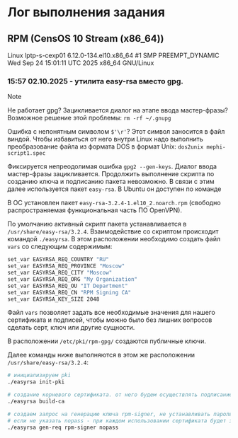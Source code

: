 # Лог выполнения задания

## RPM (CensOS 10 Stream (x86_64))
Linux lptp-s-cexp01 6.12.0-134.el10.x86_64 #1 SMP PREEMPT_DYNAMIC Wed Sep 24 15:01:11 UTC 2025 x86_64 GNU/Linux

### 15:57 02.10.2025 - утилита easy-rsa вместо gpg.

> [!NOTE]
> Не работает gpg? Зацикливается диалог на этапе ввода мастер-фразы? Возможное решение этой проблемы: `rm -rf ~/.gnupg`
>
> Ошибка с непонятным символом `$'\r'`? Этот символ заносится в файл виндой. Чтобы избавиться от него внутри Linux надо выполнить преобразование файла из формата DOS в формат Unix: `dos2unix mephi-script1.spec`

Фиксируется непреодолимая ошибка `gpg2 --gen-keys`. Диалог ввода мастер-фразы зацикливается. Продолжить выполнение скрипта по созданию ключа и подписанию пакета невозможно. В связи с этим далее используется пакет `easy-rsa`. В Ubuntu он доступен по команде 

В ОС установлен пакет `easy-rsa-3.2.4-1.el10_2.noarch.rpm` (свободно распространяемая функциональная часть ПО OpenVPN).

По умолчанию активный скрипт пакета устанавливается в `/usr/share/easy-rsa/3.2.4`. Взаимодействие со скриптом происходит командой `./easyrsa`. В этом расположении необходимо создать файл `vars` со следующим содержимым:
```bash
set_var EASYRSA_REQ_COUNTRY "RU"
set_var EASYRSA_REQ_PROVINCE "Moscow"
set_var EASYRSA_REQ_CITY "Moscow"
set_var EASYRSA_REQ_ORG "My Organization"
set_var EASYRSA_REQ_OU "IT Department"
set_var EASYRSA_REQ_CN "RPM Signing CA"
set_var EASYRSA_KEY_SIZE 2048
```

Файл `vars` позволяет задать все необходимые значения для нашего сертификата и подписей, чтобы можно было без лишних вопросов сделать серт, ключ или другие сущности.

В расположении `/etc/pki/rpm-gpg/` создаются публичные ключи.

Далее команды ниже выполняются в этом же расположении `/usr/share/easy-rsa/3.2.4`:
```bash
# инициализируем pki
./easyrsa init-pki

# создание корневого сертификата. от него будем осуществлять подписание
./easyrsa build-ca

# создаем запрос на генерацию ключа rpm-signer, не устанавливать пароль на клиентский сертификат
# если не указать nopass - при каждом использовании сертификата будет запрашиваться пароль
./easyrsa gen-req rpm-signer nopass

```